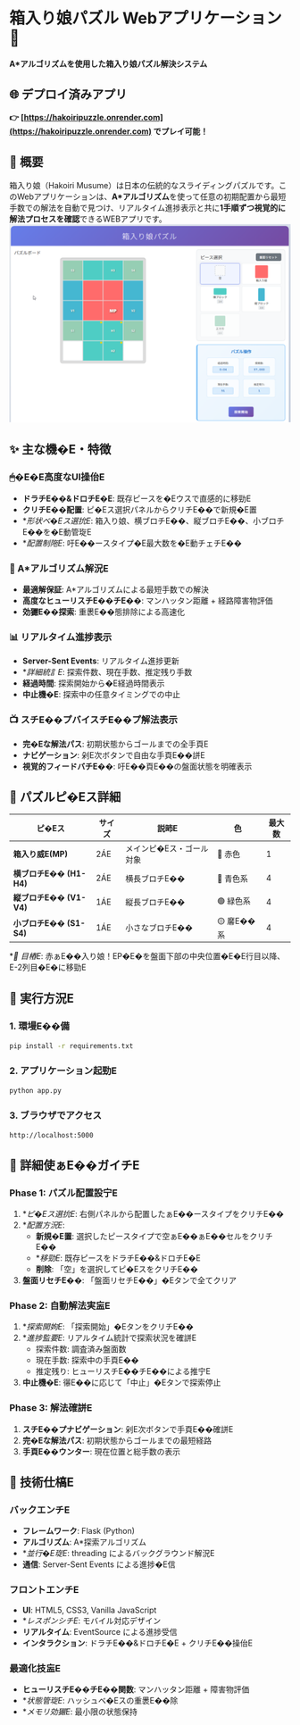 # 箱入り娘パズル Webアプリケーション 🧩

**A*アルゴリズムを使用した箱入り娘パズル解決システム**

## 🌐 デプロイ済みアプリ
**👉 [https://hakoiripuzzle.onrender.com](https://hakoiripuzzle.onrender.com) でプレイ可能！**

## 🎯 概要

箱入り娘（Hakoiri Musume）は日本の伝統的なスライディングパズルです。このWebアプリケーションは、**A*アルゴリズム**を使って任意の初期配置から最短手数での解法を自動で見つけ、リアルタイム進捗表示と共に**1手順ずつ視覚的に解法プロセスを確認**できるWEBアプリです。
![](/image/hakoiri.png)

## ✨ 主な機�E・特徴

### 🖱�E�E高度なUI操佁E
- **ドラチE��&ドロチE�E**: 既存ピースを�Eウスで直感的に移勁E
- **クリチE��配置**: ピ�Eス選択パネルからクリチE��で新規�E置
- **形状ベ�Eス選抁E*: 箱入り娘、横ブロチE��、縦ブロチE��、小ブロチE��を�E動管琁E
- **配置制陁E*: 吁E��ースタイプ�E最大数を�E動チェチE��

### 🎯 A*アルゴリズム解況E
- **最適解保証**: A*アルゴリズムによる最短手数での解決
- **高度なヒューリスチE��チE��**: マンハッタン距離 + 経路障害物評価
- **効玁E��探索**: 重褁E��態排除による高速化

### 📊 リアルタイム進捗表示
- **Server-Sent Events**: リアルタイム進捗更新
- **詳細統訁E*: 探索件数、現在手数、推定残り手数
- **経過時間**: 探索開始から�E経過時間表示
- **中止機�E**: 探索中の任意タイミングでの中止

### 📺 スチE��プバイスチE��プ解法表示
- **完�Eな解法パス**: 初期状態からゴールまでの全手頁E
- **ナビゲーション**: 剁E次ボタンで自由な手頁E��誁E
- **視覚的フィードバチE��**: 吁E��頁E��の盤面状態を明確表示

## 🧩 パズルピ�Eス詳細

| ピ�Eス | サイズ | 説昁E| 色 | 最大数 |
|--------|--------|------|-----|-------|
| **箱入り威E(MP)** | 2ÁE | メインピ�Eス・ゴール対象 | 🔴 赤色 | 1 |
| **横ブロチE�� (H1-H4)** | 2ÁE | 横長ブロチE�� | 🔵 青色系 | 4 |
| **縦ブロチE�� (V1-V4)** | 1ÁE | 縦長ブロチE�� | 🟢 緑色系 | 4 |
| **小ブロチE�� (S1-S4)** | 1ÁE | 小さなブロチE�� | 🟡 黁E��系 | 4 |

**🎯 目樁E*: 赤ぁE��入り娘！EP�E�を盤面下部の中央位置�E�E行目以降、E-2列目�E�に移勁E

## 🚀 実行方況E

### 1. 環墁E��備
```bash
pip install -r requirements.txt
```

### 2. アプリケーション起勁E
```bash
python app.py
```

### 3. ブラウザでアクセス
```
http://localhost:5000
```

## 📖 詳細使ぁE��ガイチE

### Phase 1: パズル配置設宁E
1. **ピ�Eス選抁E*: 右側パネルから配置したぁE��ースタイプをクリチE��
2. **配置方況E*: 
   - **新規�E置**: 選択したピースタイプで空ぁE��ぁE��セルをクリチE��
   - **移勁E*: 既存ピースをドラチE��&ドロチE�E
   - **削除**: 「空」を選択してピ�EスをクリチE��
3. **盤面リセチE��**: 「盤面リセチE��」�Eタンで全てクリア

### Phase 2: 自動解法実衁E
1. **探索開姁E*: 「探索開始」�EタンをクリチE��
2. **進捗監要E*: リアルタイム統計で探索状況を確誁E
   - 探索件数: 調査済み盤面数
   - 現在手数: 探索中の手頁E��
   - 推定残り: ヒューリスチE��チE��による推宁E
3. **中止機�E**: 忁E��に応じて「中止」�Eタンで探索停止

### Phase 3: 解法確誁E
1. **スチE��プナビゲーション**: 剁E次ボタンで手頁E��確誁E
2. **完�Eな解法パス**: 初期状態からゴールまでの最短経路
3. **手頁E��ウンター**: 現在位置と総手数の表示

## 🔧 技術仕槁E

### バックエンチE
- **フレームワーク**: Flask (Python)
- **アルゴリズム**: A*探索アルゴリズム
- **並行�E琁E*: threading によるバックグラウンド解況E
- **通信**: Server-Sent Events による進捗�E信

### フロントエンチE
- **UI**: HTML5, CSS3, Vanilla JavaScript
- **レスポンシチE*: モバイル対応デザイン
- **リアルタイム**: EventSource による進捗受信
- **インタラクション**: ドラチE��&ドロチE�E + クリチE��操佁E

### 最適化技衁E
- **ヒューリスチE��チE��関数**: マンハッタン距離 + 障害物評価
- **状態管琁E*: ハッシュベ�Eスの重褁E��除
- **メモリ効玁E*: 最小限の状態保持


